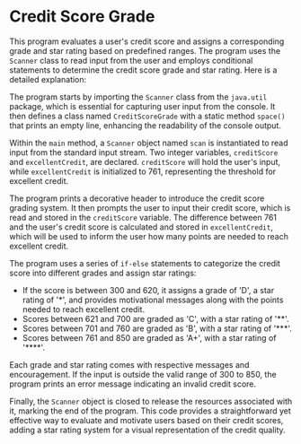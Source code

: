 # Credit Score Grade

This program evaluates a user's credit score and assigns a corresponding grade and star rating based on predefined ranges. The program uses the `Scanner` class to read input from the user and employs conditional statements to determine the credit score grade and star rating. Here is a detailed explanation:

The program starts by importing the `Scanner` class from the `java.util` package, which is essential for capturing user input from the console. It then defines a class named `CreditScoreGrade` with a static method `space()` that prints an empty line, enhancing the readability of the console output.

Within the `main` method, a `Scanner` object named `scan` is instantiated to read input from the standard input stream. Two integer variables, `creditScore` and `excellentCredit`, are declared. `creditScore` will hold the user's input, while `excellentCredit` is initialized to 761, representing the threshold for excellent credit.

The program prints a decorative header to introduce the credit score grading system. It then prompts the user to input their credit score, which is read and stored in the `creditScore` variable. The difference between 761 and the user's credit score is calculated and stored in `excellentCredit`, which will be used to inform the user how many points are needed to reach excellent credit.

The program uses a series of `if-else` statements to categorize the credit score into different grades and assign star ratings:

- If the score is between 300 and 620, it assigns a grade of 'D', a star rating of '*', and provides motivational messages along with the points needed to reach excellent credit.
- Scores between 621 and 700 are graded as 'C', with a star rating of '**'.
- Scores between 701 and 760 are graded as 'B', with a star rating of '***'.
- Scores between 761 and 850 are graded as 'A+', with a star rating of '****'.

Each grade and star rating comes with respective messages and encouragement. If the input is outside the valid range of 300 to 850, the program prints an error message indicating an invalid credit score.

Finally, the `Scanner` object is closed to release the resources associated with it, marking the end of the program. This code provides a straightforward yet effective way to evaluate and motivate users based on their credit scores, adding a star rating system for a visual representation of the credit quality.
